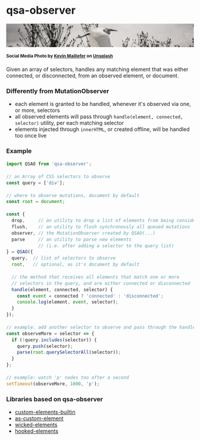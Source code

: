 # qsa-observer

![bird watch](./qsa-observer-head.jpg)

<sup>**Social Media Photo by [Kevin Maillefer](https://unsplash.com/@kmaillefer) on [Unsplash](https://unsplash.com/)**</sup>


Given an array of selectors, handles any matching element that was either connected, or disconnected, from an observed element, or document.


### Differently from MutationObserver

  * each element is granted to be handled, whenever it's observed via one, or more, selectors
  * all observed elements will pass through `handle(element, connected, selector)` utility, per each matching selector
  * elements injected through `innerHTML`, or created offline, will be handled too once live


### Example

```js
import QSAO from 'qsa-observer';

// an Array of CSS selectors to observe
const query = ['div'];

// where to observe mutations, document by default
const root = document;

const {
  drop,     // an utility to drop a list of elements from being considered live
  flush,    // an utility to flush synchronously all queued mutations
  observer, // the MutationObserver created by QSAO(...)
  parse     // an utility to parse new elements
            // (i.e. after adding a selector to the query list)
} = QSAO({
  query,  // list of selectors to observe
  root,   // optional, as it's document by default

  // the method that receives all elements that match one or more
  // selectors in the query, and are either connected or disconnected
  handle(element, connected, selector) {
    const event = connected ? 'connected' : 'disconnected';
    console.log(element, event, selector);
  }
});

// example: add another selector to observe and pass through the handle
const observeMore = selector => {
  if (!query.includes(selector)) {
    query.push(selector);
    parse(root.querySelectorAll(selector));
  }
};

// example: watch 'p' nodes too after a second
setTimeout(observeMore, 1000, 'p');
```


### Libraries based on qsa-observer

  * [custom-elements-builtin](https://github.com/WebReflection/custom-elements-builtin#readme)
  * [as-custom-element](https://github.com/WebReflection/as-custom-element#readme)
  * [wicked-elements](https://github.com/WebReflection/wicked-elements#readme)
  * [hooked-elements](https://github.com/WebReflection/hooked-elements#readme)
